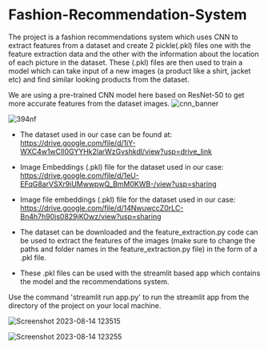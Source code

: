 # Fashion-Recommendation-System

The project is a fashion recommendations system which uses CNN to extract features from a dataset and create 2 pickle(.pkl) files one with the feature extraction data and the other with the information
about the location of each picture in the dataset. These (.pkl) files are then used to train a model which can take input of a new images (a product like a shirt, jacket etc) and find similar looking
products from the dataset.

We are using a pre-trained CNN model here based on ResNet-50 to get more accurate features from the dataset images.
![cnn_banner](https://github.com/Habeeb-UrRahman/Fashion-Recommendation-System/assets/89064840/66afe31c-3fd6-4b79-9863-ae20bc36e680)

![394nf](https://github.com/Habeeb-UrRahman/Fashion-Recommendation-System/assets/89064840/0d763b17-216f-4039-97f1-a85d8a3f1621)

- The dataset used in our case can be found at:
https://drive.google.com/file/d/1iY-WXC4w1wCIl0GYYHk2larWzGvshkdl/view?usp=drive_link

-  Image Embeddings (.pkl) file for the dataset used in our case:
https://drive.google.com/file/d/1eU-EFqG8arVSXr9iUMwwpwQ_BmM0KWB-/view?usp=sharing

- Image file embeddings (.pkl) file for the dataset used in our case:
https://drive.google.com/file/d/14NwuwccZ0rLC-Bn4h7h90js0829jKOwz/view?usp=sharing

- The dataset can be downloaded and the feature_extraction.py code can be used to extract the features of the images (make sure to change the paths and folder names in the feature_extraction.py file) 
in the form of a .pkl file.

- These .pkl files can be used with the streamlit based app which contains the model and the recommendations system.

Use the command 'streamlit run app.py' to run the streamlit app from the directory of the project on your local machine.

![Screenshot 2023-08-14 123515](https://github.com/Habeeb-UrRahman/Fashion-Recommendation-System/assets/89064840/184dd660-9668-4ff4-8f09-8f48b87b9a86)

![Screenshot 2023-08-14 123255](https://github.com/Habeeb-UrRahman/Fashion-Recommendation-System/assets/89064840/ad255b7a-f6ec-451f-aba0-8c57ef076c7f)






